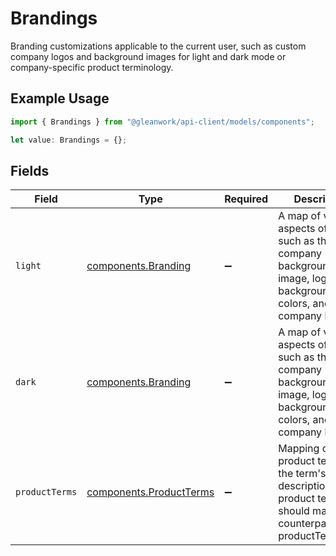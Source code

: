 # Brandings

Branding customizations applicable to the current user, such as custom company logos and background images for light and dark mode or company-specific product terminology.

## Example Usage

```typescript
import { Brandings } from "@gleanwork/api-client/models/components";

let value: Brandings = {};
```

## Fields

| Field                                                                                                                           | Type                                                                                                                            | Required                                                                                                                        | Description                                                                                                                     |
| ------------------------------------------------------------------------------------------------------------------------------- | ------------------------------------------------------------------------------------------------------------------------------- | ------------------------------------------------------------------------------------------------------------------------------- | ------------------------------------------------------------------------------------------------------------------------------- |
| `light`                                                                                                                         | [components.Branding](../../models/components/branding.md)                                                                      | :heavy_minus_sign:                                                                                                              | A map of visual aspects of the app such as the company background image, logos, logo background colors, and wide company logos. |
| `dark`                                                                                                                          | [components.Branding](../../models/components/branding.md)                                                                      | :heavy_minus_sign:                                                                                                              | A map of visual aspects of the app such as the company background image, logos, logo background colors, and wide company logos. |
| `productTerms`                                                                                                                  | [components.ProductTerms](../../models/components/productterms.md)                                                              | :heavy_minus_sign:                                                                                                              | Mapping of product terms to the term's description. These product terms should match their counterpart in productTerms.json     |